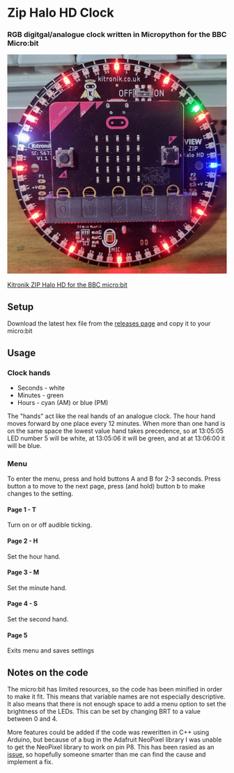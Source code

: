 # Zip Halo HD Clock

### RGB digitgal/analogue clock written in Micropython for the BBC Micro:bit

![Picture of device working](https://github.com/mattybigback/zip_halo_clock/blob/main/Images/Clock.png?raw=true)

[Kitronik ZIP Halo HD for the BBC micro:bit](https://kitronik.co.uk/products/5672-kitronik-zip-halo-hd-for-microbit)

## Setup

Download the latest hex file from the [releases page](https://github.com/mattybigback/zip_halo_clock/releases) and copy it to your micro:bit

## Usage

### Clock hands
* Seconds - white
* Minutes - green
* Hours - cyan (AM) or blue (PM)

The "hands" act like the real hands of an analogue clock. The hour hand moves forward by one place every 12 minutes. When more than one hand is on the same space the lowest value hand takes precedence, so at 13:05:05 LED number 5 will be white, at 13:05:06 it will be green, and at at 13:06:00 it will be blue.

### Menu

To enter the menu, press and hold buttons A and B for 2-3 seconds. Press button a to move to the next page, press (and hold) button b to make changes to the setting.

#### Page 1 - T
Turn on or off audible ticking.

#### Page 2 - H
Set the hour hand.

#### Page 3 - M
Set the minute hand.

#### Page 4 - S
Set the second hand.

#### Page 5
Exits menu and saves settings

## Notes on the code

The micro:bit has limited resources, so the code has been minified in order to make it fit. This means that variable names are not especially descriptive. It also means that there is not enough space to add a menu option to set the brightness of the LEDs. This can be set by changing BRT to a value between 0 and 4.

More features could be added if the code was reweritten in C++ using Arduino, but because of a bug in the Adafruit NeoPixel library I was unable to get the NeoPixel library to work on pin P8. This has been rasied as an [issue](https://github.com/adafruit/Adafruit_NeoPixel/issues/374), so hopefully someone smarter than me can find the cause and implement a fix.